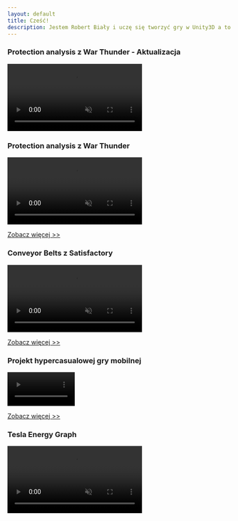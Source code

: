 ```yaml
---
layout: default
title: Cześć!
description: Jestem Robert Biały i uczę się tworzyć gry w Unity3D a to jest strona z moim portfolio.
---
```


### Protection analysis z War Thunder - Aktualizacja
<video width="60%" title="Protection Analysis." loop="" autoplay="" playsinline="" muted="true">
<source src="https://v.redd.it/nyk0exefe6j81/DASH_480.mp4" type="video/mp4">
</video>

### Protection analysis z War Thunder
<video width="60%" title="Protection Analysis." loop="" autoplay="" playsinline="" muted="true">
<source src="https://v.redd.it/ks9rkmlzlj081/DASH_480.mp4" type="video/mp4">
</video>

[Zobacz więcej >>](./protection-analysis.html)

### Conveyor Belts z Satisfactory
<video width="60%" title="Conveyor Belts" loop="" autoplay="" playsinline="" muted="true">
<source src="https://v.redd.it/7bzxichn2a071/DASH_480.mp4" type="video/mp4">
</video>

[Zobacz więcej >>](./conveyor-belts.html)

### Projekt hypercasualowej gry mobilnej
<video width="30%" title="Hypercasual" loop="" autoplay="" playsinline="" muted="true">
<source src="https://v.redd.it/h0qwgkgnqj081/DASH_480.mp4" type="video/mp4">
</video>

[Zobacz więcej >>](./hypercasual-game.html)

### Tesla Energy Graph
<video width="60%" title="Odtworzyłem wygląd panelu energii z Tesli Model 3. Ten komponent może zostać łatwo zaimplementowany w jakiejś grze ekonomicznej." loop="" autoplay="" playsinline="" muted="true">
<source src="https://v.redd.it/0sgqgz9r92m41/DASH_480" type="video/mp4">
</video>

